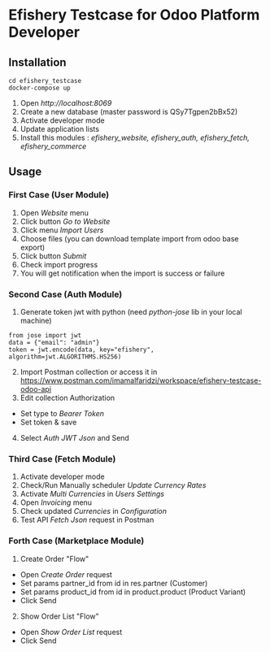# Efishery Testcase for Odoo Platform Developer


## Installation

```
cd efishery_testcase
docker-compose up
```
1. Open _http://localhost:8069_
2. Create a new database (master password is QSy7Tgpen2bBx52)
3. Activate developer mode
4. Update application lists
5. Install this modules : _efishery_website, efishery_auth, efishery_fetch, efishery_commerce_
  
## Usage
### First Case (User Module)
1. Open _Website_ menu
2. Click button _Go to Website_
3. Click menu _Import Users_
4. Choose files (you can download template import from odoo base export)
5. Click button _Submit_
6. Check import progress
7. You will get notification when the import is success or failure

### Second Case (Auth Module)
1. Generate token jwt with python (need _python-jose_ lib in your local machine)
```
from jose import jwt
data = {"email": "admin"}
token = jwt.encode(data, key="efishery", algorithm=jwt.ALGORITHMS.HS256)
```
2. Import Postman collection or access it in https://www.postman.com/imamalfaridzi/workspace/efishery-testcase-odoo-api
3. Edit collection Authorization
  - Set type to _Bearer Token_
  - Set token & save
4. Select _Auth JWT Json_ and Send

### Third Case (Fetch Module)
1. Activate developer mode
2. Check/Run Manually scheduler _Update Currency Rates_
3. Activate _Multi Currencies_ in _Users Settings_
4. Open _Invoicing_ menu
5. Check updated _Currencies_ in _Configuration_
6. Test API _Fetch Json_ request in Postman

### Forth Case (Marketplace Module)
1. Create Order "Flow"
  - Open _Create Order_ request
  - Set params partner_id from id in res.partner (Customer)
  - Set params product_id from id in product.product (Product Variant)
  - Click Send
2. Show Order List "Flow"
  - Open _Show Order List_ request
  - Click Send
